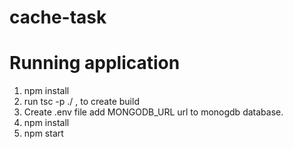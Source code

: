 # cache-task

# Running application 

1. npm install
2. run tsc -p ./  , to create build
3. Create .env file add MONGODB_URL url to monogdb database.
4. npm install
5. npm start 
